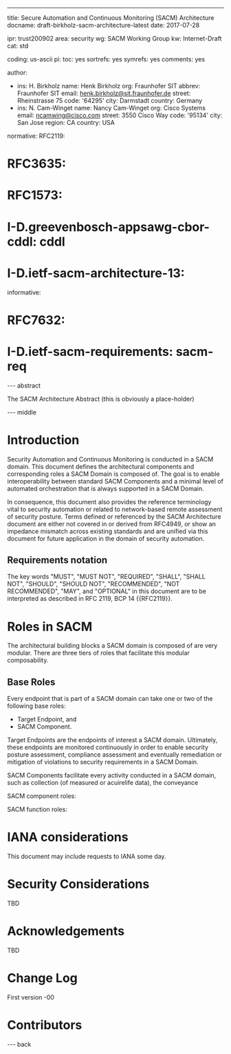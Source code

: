 ---
title: Secure Automation and Continuous Monitoring (SACM) Architecture
docname: draft-birkholz-sacm-architecture-latest
date: 2017-07-28

ipr: trust200902
area: security
wg: SACM Working Group
kw: Internet-Draft
cat: std

coding: us-ascii
pi:
   toc: yes
   sortrefs: yes
   symrefs: yes
   comments: yes

author:
- ins: H. Birkholz
  name: Henk Birkholz
  org: Fraunhofer SIT
  abbrev: Fraunhofer SIT
  email: henk.birkholz@sit.fraunhofer.de
  street: Rheinstrasse 75
  code: '64295'
  city: Darmstadt
  country: Germany
- ins: N. Cam-Winget
  name: Nancy Cam-Winget
  org: Cisco Systems
  email: ncamwing@cisco.com
  street: 3550 Cisco Way
  code: '95134'
  city: San Jose
  region: CA
  country: USA

normative:
  RFC2119:
#  RFC3635:
#  RFC1573:
#  I-D.greevenbosch-appsawg-cbor-cddl: cddl
#  I-D.ietf-sacm-architecture-13:

informative:
#  RFC7632:
#  I-D.ietf-sacm-requirements: sacm-req

--- abstract

The SACM Architecture Abstract (this is obviously a place-holder)

--- middle

# Introduction

Security Automation and Continuous Monitoring is conducted in a SACM domain. This document defines the architectural components and corresponding roles a SACM Domain is composed of. The goal is to enable interoperability between standard SACM Components and a minimal level of automated orchestration that is always supported in a SACM Domain.

In consequence, this document also provides the reference terminology vital to security automation or related to network-based remote assessment of security posture. Terms defined or referenced by the SACM Architecture document are either not covered in or derived from RFC4949, or show an impedance mismatch across existing standards and are unified via this document for future application in the domain of security automation.

## Requirements notation

The key words "MUST", "MUST NOT", "REQUIRED", "SHALL", "SHALL NOT",
"SHOULD", "SHOULD NOT", "RECOMMENDED", "NOT RECOMMENDED", "MAY", and
"OPTIONAL" in this document are to be interpreted as described in RFC
2119, BCP 14 {{RFC2119}}.

# Roles in SACM

The architectural building blocks a SACM domain is composed of are very modular. There are three tiers of roles that facilitate this modular composability.

## Base Roles

Every endpoint that is part of a SACM domain can take one or two of the following base roles:

* Target Endpoint, and
* SACM Component.

Target Endpoints are the endpoints of interest a SACM domain. Ultimately, these endpoints are monitored continuously in order to enable security posture assessment, compliance assessment and eventually remediation or mitigation of violations to security requirements in a SACM Domain.

SACM Components facilitate every activity conducted in a SACM domain, such as collection (of measured or acuirelife data), the conveyance

SACM component roles:

SACM function roles:

#  IANA considerations

This document may include requests to IANA some day.

#  Security Considerations

TBD

#  Acknowledgements

TBD

#  Change Log

First version -00

# Contributors

--- back
